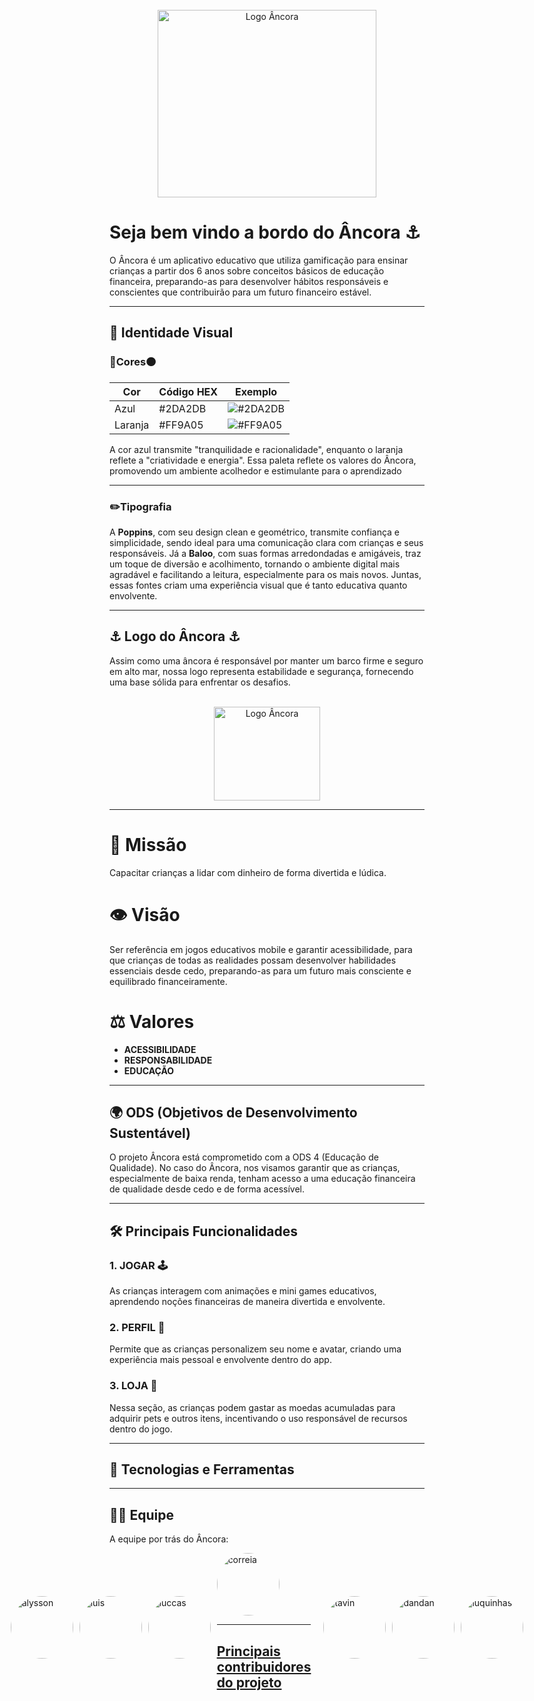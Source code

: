 <br />
<div align="center">
  <img src="https://github.com/user-attachments/assets/5e241c0c-e21a-476c-9178-c354dac6cd63" alt="Logo Âncora" width="350" height="300" />
</div>


# Seja bem vindo a bordo do **Âncora** ⚓

O Âncora é um aplicativo educativo que utiliza gamificação para ensinar crianças a partir dos 6 anos sobre conceitos básicos de educação financeira, preparando-as para desenvolver hábitos responsáveis e conscientes que contribuirão para um futuro financeiro estável.

---

## 🎨 **Identidade Visual**  

### 🔵**Cores**🟠  

| Cor             | Código HEX | Exemplo              |
|-----------------|------------|----------------------|
|    Azul  | #2DA2DB  | ![#2DA2DB](https://placehold.co/5x5/2DA2DB/2DA2DB) |
| Laranja         | #FF9A05  | ![#FF9A05](https://placehold.co/5x5/FF9A05/FF9A05) |

A cor azul transmite "tranquilidade e racionalidade", enquanto o laranja reflete a "criatividade e energia". Essa paleta reflete os valores do Âncora, promovendo um ambiente acolhedor e estimulante para o aprendizado

---

### ✏️**Tipografia**  
A **Poppins**, com seu design clean e geométrico, transmite confiança e simplicidade, sendo ideal para uma comunicação clara com crianças e seus responsáveis. Já a **Baloo**, com suas formas arredondadas e amigáveis, traz um toque de diversão e acolhimento, tornando o ambiente digital mais agradável e facilitando a leitura, especialmente para os mais novos. Juntas, essas fontes criam uma experiência visual que é tanto educativa quanto envolvente.

---

## ⚓ **Logo do Âncora** ⚓

Assim como uma âncora é responsável por manter um barco firme e seguro em alto mar, nossa logo representa estabilidade e segurança, fornecendo uma base sólida para enfrentar os desafios.

<br />
<div align="center">
  <img src="https://github.com/user-attachments/assets/5e241c0c-e21a-476c-9178-c354dac6cd63" alt="Logo Âncora" width="170" height="150" />
</div>

---

# 🎯 **Missão**  
Capacitar crianças a lidar com dinheiro de forma divertida e lúdica.

# 👁️ **Visão**  
Ser referência em jogos educativos mobile e garantir acessibilidade, para que crianças de todas as realidades possam desenvolver habilidades essenciais desde cedo, preparando-as para um futuro mais consciente e equilibrado financeiramente.

# ⚖️ **Valores**  
- **ACESSIBILIDADE**  
- **RESPONSABILIDADE**  
- **EDUCAÇÃO**  

---

## 🌍 **ODS (Objetivos de Desenvolvimento Sustentável)**  
O projeto Âncora está comprometido com a ODS 4 (Educação de Qualidade). No caso do Âncora, nos visamos garantir que as crianças, especialmente de baixa renda, tenham acesso a uma educação financeira de qualidade desde cedo e de forma acessível.

---

## 🛠️ **Principais Funcionalidades**  

### 1. **JOGAR** 🕹️
As crianças interagem com animações e mini games educativos, aprendendo noções financeiras de maneira divertida e envolvente.  

### 2. **PERFIL** 👤
Permite que as crianças personalizem seu nome e avatar, criando uma experiência mais pessoal e envolvente dentro do app.

### 3. **LOJA** 🏪
Nessa seção, as crianças podem gastar as moedas acumuladas para adquirir pets e outros itens, incentivando o uso responsável de recursos dentro do jogo.

---
## 📱 **Tecnologias e Ferramentas**



---

## 👨‍💻 **Equipe**  

A equipe por trás do Âncora:  

<div style="display: flex; justify-content: center; gap: 10px; align-items: center;">
  <a href="https://www.linkedin.com/in/alysson-melo-6517732b0/" target="_blank">
    <img src="https://github.com/user-attachments/assets/c1a4fff4-2667-4360-a7e8-5e38cf124ec6" alt="alysson" style="width: 100px; height: 100px; border-radius: 50%; object-fit: cover;">
  </a>
   <a href="https://www.linkedin.com/in/luiz-felipe-i/" target="_blank">
    <img src="https://github.com/user-attachments/assets/48f8e9d9-080f-4a74-b1e8-532cf1f28935" alt="luis" style="width: 100px; height: 100px; border-radius: 50%; object-fit: cover;">
  </a>
   <a href="https://www.linkedin.com/in/luccas-gabriel-62909b248/" target="_blank">
    <img src="https://github.com/user-attachments/assets/62b7f180-e9df-4b54-ae13-2a46ce7034ad" alt="luccas" style="width: 100px; height: 100px; border-radius: 50%; object-fit: cover;">
  </a>
  <a href="https://www.linkedin.com/in/gustavo-correia-572g48s/" target="_blank">
    <img src="https://github.com/user-attachments/assets/209f896a-314d-4ec9-828e-f3b5958d6188" alt="correia" style="width: 100px; height: 100px; border-radius: 50%; object-fit: cover;">

---

## **Principais contribuidores do projeto**

<div style="display: flex; justify-content: center; gap: 10px; align-items: center;">
  <a href="https://www.linkedin.com/in/otaviogon%C3%A7alves/" target="_blank">
    <img src="https://github.com/user-attachments/assets/185ee504-a168-45e3-8af4-0f12bce15bab" alt="tavin" style="width: 100px; height: 100px; border-radius: 50%; object-fit: cover;">
  </a>
  <a href="https://www.linkedin.com/in/danilo-alcantara-096094210/" target="_blank">
    <img src="https://github.com/user-attachments/assets/e36f897b-74e7-4d7d-99cb-f3b3bf7562c4" alt="dandan" style="width: 100px; height: 100px; border-radius: 50%; object-fit: cover;">
  </a>
  <a href="https://www.linkedin.com/in/lucas-miranda7/" target="_blank">
    <img src="https://github.com/user-attachments/assets/727b474b-5db4-43b5-9c4b-f96591a6c522" alt="luquinhas" style="width: 100px; height: 100px; border-radius: 50%; object-fit: cover;">
  </a>
</div>
